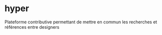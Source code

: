 hyper
=====

Plateforme contributive permettant de mettre en commun les recherches et références entre designers
